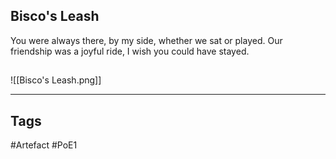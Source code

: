 ## Bisco's Leash
You were always there, by my side,
whether we sat or played.
Our friendship was a joyful ride,
I wish you could have stayed.
##
![[Bisco's Leash.png]]

---
## Tags
#Artefact
#PoE1
